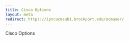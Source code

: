 ```yaml
---
title: Cisco Options
layout: meta
redirect: https://iptcucmsub1.brockport.edu/ucmuser/
---
```

Cisco Options